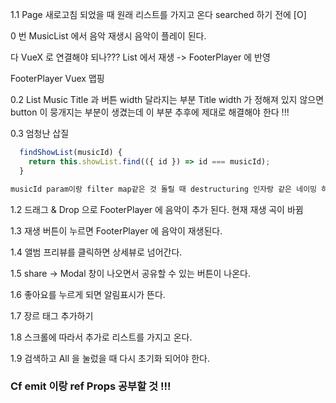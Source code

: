 1.1 Page 새로고침 되었을 때 원래 리스트를 가지고 온다 searched 하기 전에 [O]

0 번
MusicList 에서 음악 재생시 음악이 플레이 된다.

다 VueX 로 연결해야 되나???
List 에서 재생 -> FooterPlayer 에 반영

FooterPlayer Vuex 맵핑

0.2 List Music Title 과 버튼 width 달라지는 부분
Title width 가 정해져 있지 않으면 button 이 뭉개지는 부분이 생겼는데 이 부분 추후에 제대로 해결해야 한다 !!!

0.3
엄청난 삽질

```js
  findShowList(musicId) {
    return this.showList.find(({ id }) => id === musicId);
  }

musicId param이랑 filter map같은 것 돌릴 때 destructuring 인자랑 같은 네이밍 하지 말자 ㅜ 겹쳐가지고 무조건 true !!!
```

1.2 드래그 & Drop 으로 FooterPlayer 에 음악이 추가 된다. 현재 재생 곡이 바뀜

1.3 재생 버튼이 누르면 FooterPlayer 에 음악이 재생된다.

1.4 앨범 프리뷰를 클릭하면 상세뷰로 넘어간다.

1.5 share -> Modal 창이 나오면서 공유할 수 있는 버튼이 나온다.

1.6 좋아요를 누르게 되면 알림표시가 뜬다.

1.7 장르 태그 추가하기

1.8 스크롤에 따라서 추가로 리스트를 가지고 온다.

1.9 검색하고 All 을 눌렀을 때 다시 초기화 되어야 한다.

### Cf emit 이랑 ref Props 공부할 것 !!!
